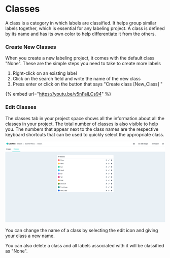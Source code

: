 # Classes

A class is a category in which labels are classified. It helps group similar labels together, which is essential for any labeling project. A class is defined by its name and has its own color to help differentiate it from the others.

### Create New Classes

When you create a new labeling project, it comes with the default class "None". These are the simple steps you need to take to create more labels

1. Right-click on an existing label
2. Click on the search field and write the name of the new class
3. Press enter or click on the button that says "Create class \[New\_Class\] "

{% embed url="https://youtu.be/v5nFalLCs94" %}

### Edit Classes

The classes tab in your project space shows all the information about all the classes in your project. The total number of classes is also visible to help you. The numbers that appear next to the class names are the respective keyboard shortcuts that can be used to quickly select the appropriate class. 

![](../.gitbook/assets/classes.png)

You can change the name of a class by selecting the edit icon and giving your class a new name.

You can also delete a class and all labels associated with it will be classified as "None".

